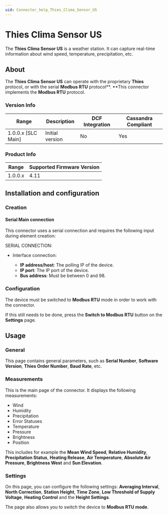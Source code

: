 ```yaml
---
uid: Connector_help_Thies_Clima_Sensor_US
---
```


# Thies Clima Sensor US

The **Thies Clima Sensor US** is a weather station. It can capture real-time information about wind speed, temperature, precipitation, etc.

## About

The **Thies Clima Sensor US** can operate with the proprietary **Thies** protocol, or with the serial **Modbus RTU** protocol**.
**This connector implements the **Modbus RTU** protocol.

### Version Info

| Range | Description | DCF Integration | Cassandra Compliant |
|----------------------|-----------------|---------------------|-------------------------|
| 1.0.0.x [SLC Main]   | Initial version | No                  | Yes                     |

### Product Info

| Range | Supported Firmware Version |
|------------------|-----------------------------|
| 1.0.0.x          | 4.11                        |

## Installation and configuration

### Creation

#### Serial Main connection

This connector uses a serial connection and requires the following input during element creation:

SERIAL CONNECTION:

- Interface connection:

  - **IP address/host**: The polling IP of the device.
  - **IP port**: The IP port of the device.
  - **Bus address**: Must be between 0 and 98.

### Configuration

The device must be switched to **Modbus RTU** mode in order to work with the connector.

If this still needs to be done, press the **Switch to Modbus RTU** button on the **Settings** page.

## Usage

### General

This page contains general parameters, such as **Serial Number**, **Software Version**, **Thies Order Number**, **Baud Rate**, etc.

### Measurements

This is the main page of the connector. It displays the following measurements:

- Wind
- Humidity
- Precipitation
- Error Statuses
- Temperature
- Pressure
- Brightness
- Position

This includes for example the **Mean Wind Speed**, **Relative Humidity**, **Precipitation Status**, **Heating Release**, **Air Temperature**, **Absolute Air Pressure**, **Brightness West** and **Sun Elevation**.

### Settings

On this page, you can configure the following settings: **Averaging Interval**, **North Correction**, **Station Height**, **Time Zone**, **Low Threshold of Supply Voltage**, **Heating Control** and the **Height Settings**.

The page also allows you to switch the device to **Modbus RTU mode**.
